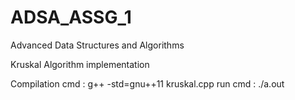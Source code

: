 # ADSA_ASSG_1
Advanced Data Structures and Algorithms

Kruskal Algorithm implementation

Compilation cmd : g++ -std=gnu++11 kruskal.cpp
run cmd : ./a.out
